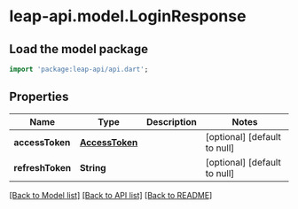 # leap-api.model.LoginResponse

## Load the model package
```dart
import 'package:leap-api/api.dart';
```

## Properties
Name | Type | Description | Notes
------------ | ------------- | ------------- | -------------
**accessToken** | [**AccessToken**](AccessToken.md) |  | [optional] [default to null]
**refreshToken** | **String** |  | [optional] [default to null]

[[Back to Model list]](../README.md#documentation-for-models) [[Back to API list]](../README.md#documentation-for-api-endpoints) [[Back to README]](../README.md)


